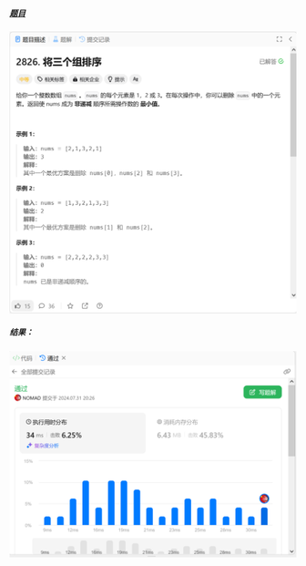 ##### [题目](https://leetcode.cn/problems/sorting-three-groups/description/)
![pic](img.png)
##### 结果：
![pic](result.png)